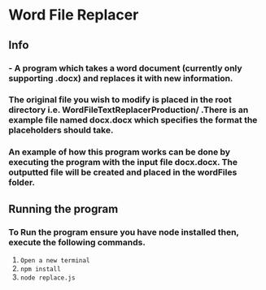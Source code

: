 # Word File Replacer

## Info

### - A program which takes a word document (currently only supporting .docx) and replaces it with new information.

### The original file you wish to modify is placed in the root directory i.e. WordFileTextReplacerProduction/ .There is an example file named docx.docx which specifies the format the placeholders should take.

### An example of how this program works can be done by executing the program with the input file docx.docx. The outputted file will be created and placed in the wordFiles folder.

## Running the program

### To Run the program ensure you have node installed then, execute the following commands.

1. `Open a new terminal`
1. `npm install`
1. `node replace.js`
